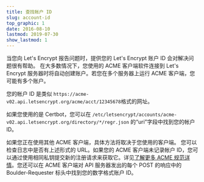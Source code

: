 ```yaml
---
title: 查找帐户 ID
slug: account-id
top_graphic: 1
date: 2016-08-10
lastmod: 2019-07-30
show_lastmod: 1
---
```



当您向 Let's Encrypt 报告问题时，提供您的 Let's Encrypt 账户 ID 会对解决问题很有帮助。
在大多数情况下，您使用的 ACME 客户端软件连接到 Let's Encrypt 服务器时将自动创建账户。若您在多个服务器上运行 ACME 客户端，您可能有多个账户。

您的帐户 ID 是类似 `https://acme-v02.api.letsencrypt.org/acme/acct/12345678`格式的网址。

如果您使用的是 Certbot，您可以在 `/etc/letsencrypt/accounts/acme-v02.api.letsencrypt.org/directory/*/regr.json` 的“uri”字段中找到您的帐户 ID。

如果您正在使用其他 ACME 客户端，具体方法将取决于您使用的客户端。
您可以检查日志中是否有上述形式的 URL。如果您的 ACME 客户端未记录帐户 ID，您可以通过使用相同私钥提交新的注册请求来获取它。详见[了解更多 ACME 规范详情](https://tools.ietf.org/html/rfc8555#section-7.3)。您还可以在 ACME 客户端对 API 服务器发出的每个 POST 的响应中的 Boulder-Requester 标头中找到您的数字格式账户 ID。
